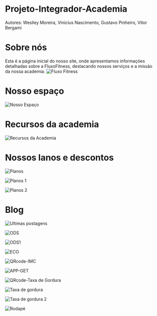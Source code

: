 # Projeto-Integrador-Academia
Autores: Weslley Moreira, Vinicius Nascimento, Gustavo Pinheiro, Vitor Bergami

# Sobre nós 

Esta é a página inicial do nosso site, onde apresentamos informações detalhadas sobre a FluxoFitness, destacando nossos serviços e a missão da nossa academia.
![Fluxo Fitness](https://github.com/wesp1201/Projeto-Integrador---Academia/blob/main/img-readme/1.png)

# Nosso espaço
![Nosso Espaço](https://github.com/wesp1201/Projeto-Integrador---Academia/blob/main/img-readme/2.png)

# Recursos da academia
![Recursos da Academia](https://github.com/wesp1201/Projeto-Integrador---Academia/blob/main/img-readme/3.png)


# Nossos lanos e descontos
![Planos](https://github.com/wesp1201/Projeto-Integrador---Academia/blob/main/img-readme/4.png)

![Planos 1](https://github.com/wesp1201/Projeto-Integrador---Academia/blob/main/img-readme/plano.png)

![Planos 2](https://github.com/wesp1201/Projeto-Integrador---Academia/blob/main/img-readme/plano2.png)

# Blog
![Ultimas postagens](https://github.com/wesp1201/Projeto-Integrador---Academia/blob/main/img-readme/5.png)

![ODS](https://github.com/wesp1201/Projeto-Integrador---Academia/blob/main/img-readme/6.png)

![ODS1](https://github.com/wesp1201/Projeto-Integrador---Academia/blob/main/img-readme/7.png)

![ECO](https://github.com/wesp1201/Projeto-Integrador---Academia/blob/main/img-readme/8.png)

![QRcode-IMC](https://github.com/wesp1201/Projeto-Integrador---Academia/blob/main/img-readme/9.png)

![APP-GET]()

![QRcode-Taxa de Gordura](https://github.com/wesp1201/Projeto-Integrador---Academia/blob/main/img-readme/app-taxa.png)

![Taxa de gordura](https://github.com/wesp1201/Projeto-Integrador---Academia/blob/main/img-readme/TaxadeGordura.png)

![Taxa de gordura 2](https://github.com/wesp1201/Projeto-Integrador---Academia/blob/main/img-readme/TaxadeGordura2.png)

![Rodapé](https://github.com/wesp1201/Projeto-Integrador---Academia/blob/main/img-readme/rodape.png)




